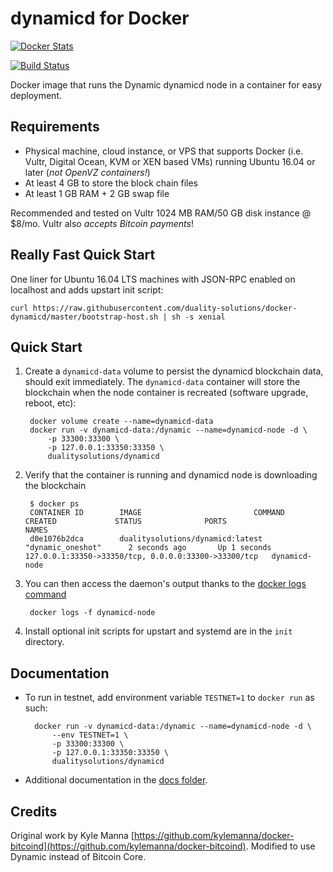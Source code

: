dynamicd for Docker
================

[![Docker Stats](http://dockeri.co/image/dualitysolutions/dynamicd)](https://hub.docker.com/r/dualitysolutions/dynamicd/)

[![Build Status](https://travis-ci.org/duality-solutions/docker-dynamicd.svg?branch=master)](https://travis-ci.org/duality-solutions/docker-dynamicd/)


Docker image that runs the Dynamic dynamicd node in a container for easy deployment.


Requirements
------------

* Physical machine, cloud instance, or VPS that supports Docker (i.e. Vultr, Digital Ocean, KVM or XEN based VMs) running Ubuntu 16.04 or later (*not OpenVZ containers!*)
* At least 4 GB to store the block chain files
* At least 1 GB RAM + 2 GB swap file

Recommended and tested on Vultr 1024 MB RAM/50 GB disk instance @ $8/mo.  Vultr also *accepts Bitcoin payments*!


Really Fast Quick Start
-----------------------

One liner for Ubuntu 16.04 LTS machines with JSON-RPC enabled on localhost and adds upstart init script:

    curl https://raw.githubusercontent.com/duality-solutions/docker-dynamicd/master/bootstrap-host.sh | sh -s xenial


Quick Start
-----------

1. Create a `dynamicd-data` volume to persist the dynamicd blockchain data, should exit immediately.  The `dynamicd-data` container will store the blockchain when the node container is recreated (software upgrade, reboot, etc):

        docker volume create --name=dynamicd-data
        docker run -v dynamicd-data:/dynamic --name=dynamicd-node -d \
            -p 33300:33300 \
            -p 127.0.0.1:33350:33350 \
            dualitysolutions/dynamicd

2. Verify that the container is running and dynamicd node is downloading the blockchain

        $ docker ps
        CONTAINER ID        IMAGE                         COMMAND             CREATED             STATUS              PORTS                                              NAMES
        d0e1076b2dca        dualitysolutions/dynamicd:latest          "dynamic_oneshot"      2 seconds ago       Up 1 seconds        127.0.0.1:33350->33350/tcp, 0.0.0.0:33300->33300/tcp   dynamicd-node

3. You can then access the daemon's output thanks to the [docker logs command]( https://docs.docker.com/reference/commandline/cli/#logs)

        docker logs -f dynamicd-node

4. Install optional init scripts for upstart and systemd are in the `init` directory.


Documentation
-------------

* To run in testnet, add environment variable `TESTNET=1` to `docker run` as such:

        docker run -v dynamicd-data:/dynamic --name=dynamicd-node -d \
            --env TESTNET=1 \
            -p 33300:33300 \
            -p 127.0.0.1:33350:33350 \
            dualitysolutions/dynamicd

* Additional documentation in the [docs folder](docs).

Credits
-------

Original work by Kyle Manna [https://github.com/kylemanna/docker-bitcoind](https://github.com/kylemanna/docker-bitcoind).
Modified to use Dynamic instead of Bitcoin Core.

